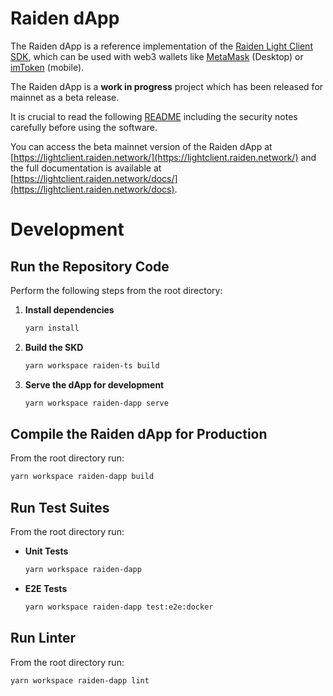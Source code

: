 # Raiden dApp

The Raiden dApp is a reference implementation of the [Raiden Light Client SDK](https://github.com/agatsoh/light-client/tree/master/raiden-ts), which can be used with web3 wallets like [MetaMask](https://metamask.io) (Desktop) or [imToken](https://token.im/download) (mobile).

The Raiden dApp is a **work in progress** project which has been released for mainnet as a beta release.

It is crucial to read the following [README](https://github.com/agatsoh/light-client/blob/master/README.md) including the security notes carefully before using the software.

You can access the beta mainnet version of the Raiden dApp at [https://lightclient.raiden.network/](https://lightclient.raiden.network/) and the full documentation is available at [https://lightclient.raiden.network/docs/](https://lightclient.raiden.network/docs).

# Development

## Run the Repository Code

Perform the following steps from the root directory:

1. **Install dependencies**  
   
   ```bash
   yarn install
   ```

2. **Build the SKD**  

   ```bash
   yarn workspace raiden-ts build
   ```

3. **Serve the dApp for development**  

   ```bash
   yarn workspace raiden-dapp serve
   ```

## Compile the Raiden dApp for Production

From the root directory run:

```bash
yarn workspace raiden-dapp build
```

## Run Test Suites

From the root directory run:

- **Unit Tests**  

  ```bash
  yarn workspace raiden-dapp
  ```

- **E2E Tests**  

  ```bash
  yarn workspace raiden-dapp test:e2e:docker
  ```

## Run Linter

From the root directory run:

```bash
yarn workspace raiden-dapp lint
```
